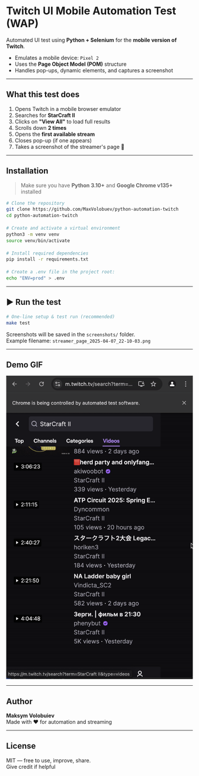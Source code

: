 # Twitch UI Mobile Automation Test (WAP)

Automated UI test using **Python + Selenium** for the **mobile version of Twitch**.

- Emulates a mobile device: `Pixel 2`  
- Uses the **Page Object Model (POM)** structure  
- Handles pop-ups, dynamic elements, and captures a screenshot

---

## What this test does

1. Opens Twitch in a mobile browser emulator
2. Searches for **StarCraft II**
3. Clicks on **"View All"** to load full results
4. Scrolls down **2 times**
5. Opens the **first available stream**
6. Closes pop-up (if one appears)
7. Takes a screenshot of the streamer's page 📸

---

## Installation

> Make sure you have **Python 3.10+** and **Google Chrome v135+** installed

```bash
# Clone the repository
git clone https://github.com/MaxVolobuev/python-automation-twitch
cd python-automation-twitch

# Create and activate a virtual environment
python3 -m venv venv
source venv/bin/activate

# Install required dependencies
pip install -r requirements.txt

# Create a .env file in the project root:
echo "ENV=prod" > .env
```

---

## ▶ Run the test

```bash
# One-line setup & test run (recommended)
make test
```

Screenshots will be saved in the `screenshots/` folder.  
Example filename: `streamer_page_2025-04-07_22-10-03.png`

---

## Demo GIF

<p align="center">
  <img src="https://github.com/MaxVolobuev/python-automation-twitch/raw/main/demo.gif" alt="Demo" />
</p>

---

## Author

**Maksym Volobuiev**  
Made with ❤️ for automation and streaming

---

## License

MIT — free to use, improve, share.  
Give credit if helpful
